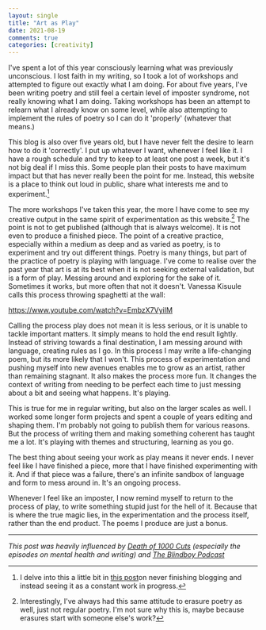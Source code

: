 ```yaml
---
layout: single
title: "Art as Play"
date: 2021-08-19
comments: true
categories: [creativity]
---
```

I've spent a lot of this year consciously learning what was previously unconscious. I lost faith in my writing, so I took a lot of workshops and attempted to figure out exactly what I am doing. For about five years, I've been writing poetry and still feel a certain level of imposter syndrome, not really knowing what I am doing. Taking workshops has been an attempt to relearn what I already know on some level, while also attempting to implement the rules of poetry so I can do it 'properly' (whatever that means.)

<!--more-->

This blog is also over five years old, but I have never felt the desire to learn how to do it 'correctly'. I put up whatever I want, whenever I feel like it. I have a rough schedule and try to keep to at least one post a week, but it's not big deal if I miss this. Some people plan their posts to have maximum impact but that has never really been the point for me. Instead, this website is a place to think out loud in public, share what interests me and to experiment.[^1] 

The more workshops I've taken this year, the more I have come to see my creative output in the same spirit of experimentation as this website.[^2] The point is not to get published (although that is always welcome). It is not even to produce a finished piece. The point of a creative practice, especially within a medium as deep and as varied as poetry, is to experiment and try out different things. Poetry is many things, but part of the practice of poetry is playing with language. I've come to realise over the past year that art is at its best when it is not seeking external validation, but is a form of play. Messing around and exploring for the sake of it. Sometimes it works, but more often that not it doesn't. Vanessa Kisuule calls this process throwing spaghetti at the wall:

 https://www.youtube.com/watch?v=EmbzX7VyiIM

Calling the process play does not mean it is less serious, or it is unable to tackle important matters. It simply means to hold the end result lightly. Instead of striving towards a final destination, I am messing around with language, creating rules as I go. In this process I may write a life-changing poem, but its more likely that I won't. This process of experimentation and pushing myself into new avenues enables me to grow as an artist, rather than remaining stagnant. It also makes the process more fun. It changes the context of writing from needing to be perfect each time to just messing about a bit and seeing what happens. It's playing.

This is true for me in regular writing, but also on the larger scales as well. I worked some longer form projects and spent a couple of years editing and shaping them. I'm probably not going to publish them for various reasons. But the process of writing them and making something coherent has taught me a lot. It's playing with themes and structuring, learning as you go. 

The best thing about seeing your work as play means it never ends. I never feel like I have finished a piece, more that I have finished experimenting with it. And if that piece was a failure, there's an infinite sandbox of language and form to mess around in. It's an ongoing process.

Whenever I feel like an imposter, I now remind myself to return to the process of play, to write something stupid just for the hell of it. Because that is where the true magic lies, in the experimentation and the process itself, rather than the end product. The poems I produce are just a bonus. 

---

*This post was heavily influenced by [Death of 1000 Cuts](https://soundcloud.com/timclare) (especially the episodes on mental health and writing) and [The Blindboy Podcast](https://play.acast.com/s/blindboy/wetkensingtontent)*

[^1]: I delve into this a little bit in [this post](/never-finishing/)on never finishing blogging and instead seeing it as a constant work in progress. 
[^2]: Interestingly, I've always had this same attitude to erasure poetry as well, just not regular poetry. I'm not sure why this is, maybe because erasures start with someone else's work?
